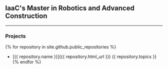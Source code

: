 ## IaaC's Master in Robotics and Advanced Construction

---

### Projects

{% for repository in site.github.public_repositories %}
- [{{ repository.name }}]({{ repository.html_url }})
{{ repository.topics }}
{% endfor %}
